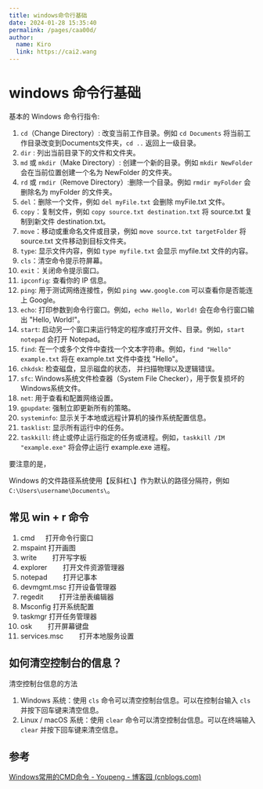 ```yaml
---
title: windows命令行基础
date: 2024-01-28 15:35:40
permalink: /pages/caa00d/
author: 
  name: Kiro
  link: https://cai2.wang
---
```

# windows 命令行基础

基本的 Windows 命令行指令:

1. `cd`（Change Directory）: 改变当前工作目录。例如 `cd Documents` 将当前工作目录改变到Documents文件夹，`cd ..` 返回上一级目录。
2. `dir` : 列出当前目录下的文件和文件夹。
3. `md` 或 `mkdir`（Make Directory）: 创建一个新的目录。例如 `mkdir NewFolder` 会在当前位置创建一个名为 NewFolder 的文件夹。
4. `rd` 或 `rmdir`（Remove Directory）:删除一个目录。例如 `rmdir myFolder` 会删除名为 myFolder 的文件夹。
5. `del`：删除一个文件，例如 `del myFile.txt` 会删除 myFile.txt 文件。
6. `copy`：复制文件，例如 `copy source.txt destination.txt` 将 source.txt 复制到新文件 destination.txt。
7. `move`：移动或重命名文件或目录，例如 `move source.txt targetFolder` 将 source.txt 文件移动到目标文件夹。
8. `type`: 显示文件内容，例如 `type myfile.txt` 会显示 myfile.txt 文件的内容。
9. `cls`：清空命令提示符屏幕。
10. `exit`：关闭命令提示窗口。
11. `ipconfig`: 查看你的 IP 信息。
12. `ping`: 用于测试网络连接性，例如 `ping www.google.com` 可以查看你是否能连上 Google。
13. `echo`: 打印参数到命令行窗口。例如，`echo Hello, World!` 会在命令行窗口输出 "Hello, World!"。
14. `start`: 启动另一个窗口来运行特定的程序或打开文件、目录。例如，`start notepad` 会打开 Notepad。
15. `find`: 在一个或多个文件中查找一个文本字符串。例如，`find "Hello" example.txt` 将在 example.txt 文件中查找 "Hello"。
16. `chkdsk`: 检查磁盘，显示磁盘的状态， 并扫描物理以及逻辑错误。
17. `sfc`: Windows系统文件检查器（System File Checker），用于恢复损坏的Windows系统文件。
18. `net`: 用于查看和配置网络设置。
19. `gpupdate`: 强制立即更新所有的策略。
20. `systeminfo`: 显示关于本地或远程计算机的操作系统配置信息。
21. `tasklist`: 显示所有运行中的任务。
22. `taskkill`: 终止或停止运行指定的任务或进程。例如，`taskkill /IM "example.exe"` 将会停止运行 example.exe 进程。

要注意的是，

Windows 的文件路径系统使用【反斜杠`\`】作为默认的路径分隔符，例如 `C:\Users\username\Documents\`。



## 常见 win + r 命令

1. cmd    　                  打开命令行窗口
2.  mspaint                  打开画图
3.  write　　                打开写字板
4.  explorer　　          打开文件资源管理器
5.  notepad　　          打开记事本
6. devmgmt.msc        打开设备管理器
7. regedit　　             打开注册表编辑器
8. Msconfig                 打开系统配置
9. taskmgr                   打开任务管理器
10. osk　　                    打开屏幕键盘
11. services.msc　　    打开本地服务设置



## 如何清空控制台的信息？

清空控制台信息的方法

1. Windows 系统：使用 `cls` 命令可以清空控制台信息。可以在控制台输入 `cls` 并按下回车键来清空信息。
2. Linux / macOS 系统：使用 `clear` 命令可以清空控制台信息。可以在终端输入 `clear` 并按下回车键来清空信息。



## 参考

[Windows常用的CMD命令 - Youpeng - 博客园 (cnblogs.com)](https://www.cnblogs.com/youpeng/p/10246588.html)
